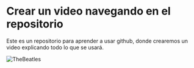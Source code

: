 # Crear un video navegando en el repositorio

Este es un repositorio para aprender a usar github, donde crearemos un video explicando todo lo que se usará.







![TheBeatles](https://upload.wikimedia.org/wikipedia/en/thumb/4/42/Beatles_-_Abbey_Road.jpg/250px-Beatles_-_Abbey_Road.jpg)

